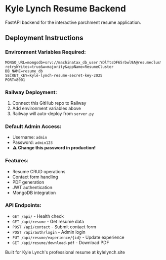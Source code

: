 # Kyle Lynch Resume Backend

FastAPI backend for the interactive parchment resume application.

## Deployment Instructions

### Environment Variables Required:
```
MONGO_URL=mongodb+srv://machinatax_db_user:YDlTtsDF65rbwl9A@resumecluster.ga7e4xy.mongodb.net/?retryWrites=true&w=majority&appName=ResumeCluster
DB_NAME=resume_db  
SECRET_KEY=kyle-lynch-resume-secret-key-2025
PORT=8001
```

### Railway Deployment:
1. Connect this GitHub repo to Railway
2. Add environment variables above
3. Railway will auto-deploy from `server.py`

### Default Admin Access:
- Username: `admin`
- Password: `admin123` 
- **⚠️ Change this password in production!**

### Features:
- Resume CRUD operations
- Contact form handling  
- PDF generation
- JWT authentication
- MongoDB integration

### API Endpoints:
- `GET /api/` - Health check
- `GET /api/resume` - Get resume data
- `POST /api/contact` - Submit contact form
- `POST /api/auth/login` - Admin login
- `PUT /api/resume/experience/{id}` - Update experience
- `GET /api/resume/download-pdf` - Download PDF

Built for Kyle Lynch's professional resume at kylelynch.site